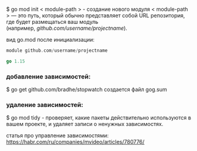 $ go mod init < module-path > - создание нового модуля
< module-path > — это путь, который обычно представляет собой URL репозитория, где будет размещаться ваш модуль (например, _github.com/username/projectname_).

вид go.mod после инициализации:
```Go
module github.com/username/projectname

go 1.15
```

### добавление зависимостей:
$ go get github.com/bradhe/stopwatch
создается файл gog.sum

### удаление зависимостей:
$ go mod tidy - проверяет, какие пакеты действительно используются в вашем проекте, и удаляет записи о ненужных зависимостях.


статья про управление зависимостями: https://habr.com/ru/companies/mvideo/articles/780776/